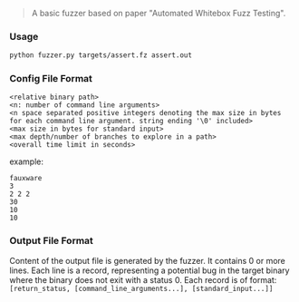 
> A basic fuzzer based on paper "Automated Whitebox Fuzz Testing".

### Usage

```bash
python fuzzer.py targets/assert.fz assert.out
```

### Config File Format

```
<relative binary path>
<n: number of command line arguments>
<n space separated positive integers denoting the max size in bytes for each command line argument. string ending '\0' included>
<max size in bytes for standard input>
<max depth/number of branches to explore in a path>
<overall time limit in seconds>
```

example:

```
fauxware
3
2 2 2
30
10
10
```

### Output File Format

Content of the output file is generated by the fuzzer. It contains 0 or more lines. Each line is a record, representing a potential bug in the target binary where the binary does not exit with a status 0.
Each record is of format: `[return_status, [command_line_arguments...], [standard_input...]]`


